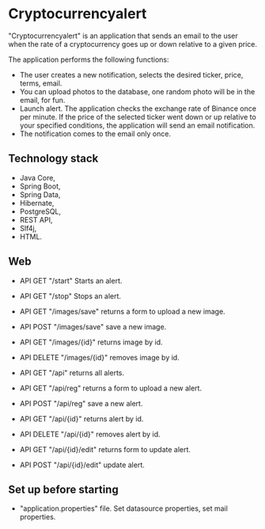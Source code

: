 # Cryptocurrencyalert

"Сryptocurrencyalert" is an application that sends an email to the user when the rate of a cryptocurrency goes up or down relative to a given price.

The application performs the following functions:
- The user creates a new notification, selects the desired ticker, price, terms, email.
- You can upload photos to the database, one random photo will be in the email, for fun.
- Launch alert. The application checks the exchange rate of Binance once per minute. If the price of the selected ticker went down or up relative to your specified conditions, the application will send an email notification.
- The notification comes to the email only once.

## Technology stack

- Java Core,
- Spring Boot,
- Spring Data,
- Hibernate,
- PostgreSQL,
- REST API,
- Slf4j,
- HTML.

## Web

- API GET "/start" Starts an alert.
- API GET "/stop" Stops an alert.

- API GET "/images/save" returns a form to upload a new image.
- API POST "/images/save" save a new image.
- API GET "/images/{id}" returns image by id.
- API DELETE "/images/{id}" removes image by id.

- API GET "/api" returns all alerts.
- API GET "/api/reg" returns a form to upload a new alert.
- API POST "/api/reg" save a new alert.
- API GET "/api/{id}" returns alert by id.
- API DELETE "/api/{id}" removes alert by id.
- API GET "/api/{id}/edit" returns form to update alert.
- API POST "/api/{id}/edit" update alert.

## Set up before starting

- "application.properties" file. Set datasource properties, set mail properties.












